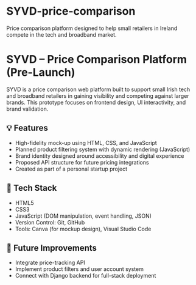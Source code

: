 # SYVD-price-comparison
Price comparison platform designed to help small retailers in Ireland compete in the tech and broadband market.

# SYVD – Price Comparison Platform (Pre-Launch)

SYVD is a price comparison web platform built to support small Irish tech and broadband retailers in gaining visibility and competing against larger brands. This prototype focuses on frontend design, UI interactivity, and brand validation.

## 💡 Features
- High-fidelity mock-up using HTML, CSS, and JavaScript
- Planned product filtering system with dynamic rendering (JavaScript)
- Brand identity designed around accessibility and digital experience
- Proposed API structure for future pricing integrations
- Created as part of a personal startup project

## 🔧 Tech Stack
- HTML5  
- CSS3  
- JavaScript (DOM manipulation, event handling, JSON)
- Version Control: Git, GitHub  
- Tools: Canva (for mockup design), Visual Studio Code  


## 🚀 Future Improvements
- Integrate price-tracking API  
- Implement product filters and user account system  
- Connect with Django backend for full-stack deployment  
